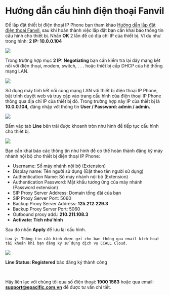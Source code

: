 # Hướng dẫn cấu hình điện thoại Fanvil

Để lắp đặt thiết bị điện thoại IP Phone bạn tham khảo [Hướng dẫn lắp đặt điện thoại Fanvil](https://docs.ccall.vn/huong-dan-lap-dat-dien-thoai-fanvil), sau khi hoàn thành việc lắp đặt bạn cần khai báo thông tin cấu hình cho thiết bị. Nhấn **OK** 2 lần để có địa chỉ IP của thiết bị. Ví dụ như trong hình: **2** **IP: 10.0.0.104**

![](https://blobscdn.gitbook.com/v0/b/gitbook-28427.appspot.com/o/assets%2F-LJqY1J7JqwfEL-joSGN%2F-LJy9gyEM-IyXvENV_N9%2F-LJy9qIa0czCLsMVJ5OS%2F12.png?alt=media&token=09115d48-5bc1-4c4f-a8ec-f4ccda60b0a3)

Trong trường hợp mục **2 IP: Negotiating** bạn cần kiểm tra lại dây mạng kết nối với điện thoại, modem, switch, . . . hoặc thiết bị cấp DHCP của hệ thống mạng LAN.

![](https://blobscdn.gitbook.com/v0/b/gitbook-28427.appspot.com/o/assets%2F-LJqY1J7JqwfEL-joSGN%2F-LJy9gyEM-IyXvENV_N9%2F-LJyGSFHKE-TgnMXVvlz%2F20180815_181029.jpg?alt=media&token=2f74c3e7-5e63-452d-b137-dc17a3bea8ed)

Sử dụng máy tính kết nối cùng mạng LAN với thiết bị điện thoại IP Phone, bật trình duyệt web và truy cập vào trang cấu hình của điện thoại IP Phone thông qua địa chỉ IP của thiết bị đó. Trong trường hợp này IP của thiết bị là **10.0.0.104,** đăng nhập với thông tin **User / Password: admin / admin.**

![](https://blobscdn.gitbook.com/v0/b/gitbook-28427.appspot.com/o/assets%2F-LJqY1J7JqwfEL-joSGN%2F-LJy9gyEM-IyXvENV_N9%2F-LJyA9Qn-Ojr4HITzo-y%2FScreen%20Shot%202018-08-15%20at%2018.07.35.png?alt=media&token=a81bb8bb-bd91-42ed-9256-6da6123353b0)

Bấm vào tab **Line** bên trái được khoanh tròn như hình để tiếp tục cấu hình cho thiết bị.

![](https://blobscdn.gitbook.com/v0/b/gitbook-28427.appspot.com/o/assets%2F-LJqY1J7JqwfEL-joSGN%2F-LJy9gyEM-IyXvENV_N9%2F-LJyAxFBwz-sHFp6iOzw%2FScreen%20Shot%202018-08-15%20at%2018.07.47.png?alt=media&token=a0aa647e-1e31-40df-843c-c65a2d61acc7)

Bạn cần khai báo các thông tin như hình để có thể hoàn thành đăng ký máy nhánh nội bộ cho thiết bị điện thoại IP Phone:

* Username: Số máy nhánh nội bộ \(Extension\)
* Display name: Tên người sử dụng \(Đặt theo tên người sử dụng\)
* Authentication Name: Số máy nhánh nội bộ \(Extension\)
* Authentication Password: Mật khẩu tương ứng của máy nhánh \(Password extension\)
* SIP Proxy Server Address: Domain tổng đài của bạn
* SIP Proxy Server Port: 5060
* Backup Proxy Server Address: **125.212.229.3**
* Backup Proxy Server Port: 5060
* Outbound proxy add.: **210.211.108.3**
* **Activate: Tích như hình**

Sau đó nhấn **Apply** để lưu lại cấu hình.

`Lưu ý: Thông tin cấu hình được gửi cho bạn thông qua email kích hoạt tài khoản khi bạn đăng ký sử dụng dịch vụ CCALL Cloud.`

![](https://blobscdn.gitbook.com/v0/b/gitbook-28427.appspot.com/o/assets%2F-LJqY1J7JqwfEL-joSGN%2F-LJy9gyEM-IyXvENV_N9%2F-LJyB-dPAYoyi8KjHo2C%2FScreen%20Shot%202018-08-15%20at%2018.08.00.png?alt=media&token=305f27a2-3258-4af1-bb92-aecd99a8ef9f)

**Line Status: Registered** báo đăng ký thành công

​

Hãy liên lạc với chúng tôi qua số điện thoại: **1900 1563** hoặc qua email: **support@epacific.com.vn** để được tư vấn chi tiết.[  
](https://docs.ccall.vn/huong-dan-lap-dat-dien-thoai-fanvil)

